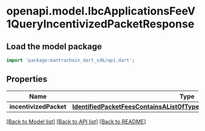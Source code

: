 # openapi.model.IbcApplicationsFeeV1QueryIncentivizedPacketResponse

## Load the model package
```dart
import 'package:mantrachain_dart_sdk/api.dart';
```

## Properties
Name | Type | Description | Notes
------------ | ------------- | ------------- | -------------
**incentivizedPacket** | [**IdentifiedPacketFeesContainsAListOfTypePacketFeeAndAssociatedPacketId**](IdentifiedPacketFeesContainsAListOfTypePacketFeeAndAssociatedPacketId.md) |  | [optional] 

[[Back to Model list]](../README.md#documentation-for-models) [[Back to API list]](../README.md#documentation-for-api-endpoints) [[Back to README]](../README.md)



